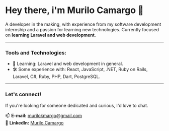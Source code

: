 # Hey there, i'm Murilo Camargo 👋  

A developer in the making, with experience from my software development internship and a passion for learning new technologies. Currently focused on **learning Laravel and web development**.  

---

### Tools and Technologies: 
- 🌱 Learning: Laravel and web development in general.  
- 🛠️ Some experience with: React, JavaScript, .NET, Ruby on Rails, Laravel, C#, Ruby, PHP, Dart, PostgreSQL.  

---

### Let's connect!  
If you're looking for someone dedicated and curious, I'd love to chat.

📫 **E-mail:** murilokmargo@gmail.com  
💼 **LinkedIn:** [Murilo Camargo](https://www.linkedin.com/in/murilokmargo/)  
